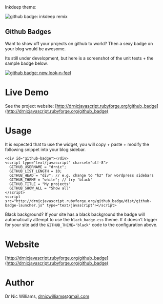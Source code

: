 Inkdeep theme:
<div><img src="http://mechanis.ms/github_badges.png" alt="github badge: inkdeep remix" /></div>



Github Badges
-------------

Want to show off your projects on github to world? 
Then a sexy badge on your blog would be awesome.

Its still under development, but here is a screenshot
of the unit tests + the sample badge below.

<div><a href="http://skitch.com/drnic/keqx/github-badge-new-look-n-feel"><img src="http://img.skitch.com/20080426-jisygbfprs2wntu7fnngs1f7wm.jpg" alt="github badge: new look-n-feel" /></a></div>

Live Demo
=========

See the project website: [http://drnicjavascript.rubyforge.org/github_badge](http://drnicjavascript.rubyforge.org/github_badge)

Usage
=====

It is expected that to use the widget, you will copy + paste + modify
the following snippet into your blog sidebar.

    <div id="github-badge"></div>
    <script type="text/javascript" charset="utf-8">
      GITHUB_USERNAME = "drnic";
      GITHUB_LIST_LENGTH = 10;
      GITHUB_HEAD = "div"; // e.g. change to "h2" for wordpress sidebars
      GITHUB_THEME = "white"; // try 'black'
      GITHUB_TITLE = "My projects"
      GITHUB_SHOW_ALL = "Show all"
    </script>
    <script src="http://drnicjavascript.rubyforge.org/github_badge/dist/github-badge-launcher.js" type="text/javascript"></script>

Black background? If your site has a black background the badge will automatically attempt
to use the `black_badge.css` theme. If it doesn't trigger for your site add the `GITHUB_THEME='black'` code to the configuration above.

Website
=======

[http://drnicjavascript.rubyforge.org/github_badge](http://drnicjavascript.rubyforge.org/github_badge)

Author
======

Dr Nic Williams, drnicwilliams@gmail.com